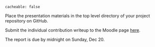 ```
cacheable: false
```

Place the presentation materials in the top level directory of your project repository on GitHub.

Submit the individual contribution writeup to the Moodle page [here](https://moodle.pugetsound.edu/moodle/mod/assign/view.php?id=303449).

The report is due by midnight on Sunday, Dec 20.
